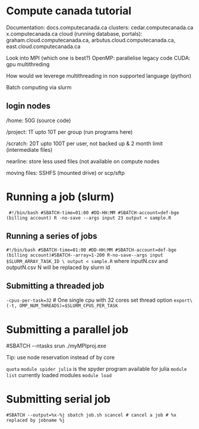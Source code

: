 # Compute canada tutorial
Documentation: docs.computecanada.ca
clusters: cedar.computecanada.ca x.computecanada.ca
cloud (running database, portals): graham.cloud.computecanada.ca, arbutus.cloud.computecanada.ca, east.cloud.computecanada.ca


Look into MPI (which one is best?)
OpenMP: parallelise legacy code
CUDA: gpu multithreding

How would we leverege multithreading in non supported language (python)

Batch computing via slurm
## login nodes
/home: 50G (source code)

/project: 1T upto 10T per group (run programs here)

/scratch: 20T upto 100T per user, not backed up & 2 month limit (intermediate files)

nearline: store less used files (not available on compute nodes

moving files: SSHFS (mounted drive) or scp/sftp

# Running a job (slurm)
` #!/bin/bash #SBATCH-time=01:00 #DD-HH:MM #SBATCH-account=def-bge (billing account) R -no-save --args input 23 output < sample.R`

## Running a series of jobs
`#!/bin/bash #SBATCH-time=01:00 #DD-HH:MM #SBATCH-account=def-bge (billing account)#SBATCH--array=1-200 R-no-save--args input $SLURM_ARRAY_TASK_ID \ output < sample.R` where inputN.csv and outputN.csv N will be replaced by slurm id

## Submitting a threaded job
`-cpus-per-task=32` # One single cpu with 32 cores
set thread option ` export\ (-t, OMP_NUM_THREADS)=$SLURM_CPUS_PER_TASK `

# Submitting a parallel job
#SBATCH --ntasks
srun ./myMPIproj.exe

Tip: use node reservation instead of by core

`quota`
`module spider julia` is the spyder program available for julia
`module list` currently loaded modules
`module load`

# Submitting serial job

`#SBATCH --output=%x-%j sbatch job.sh scancel # cancel a job # %x replaced by jobname %j` 
